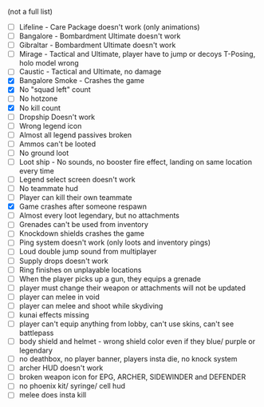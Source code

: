 (not a full list)

- [ ] Lifeline - Care Package doesn't work (only animations)
- [ ] Bangalore - Bombardment Ultimate doesn't work
- [ ] Gibraltar - Bombardment Ultimate doesn't work
- [ ] Mirage - Tactical and Ultimate, player have to jump or decoys T-Posing, holo model wrong
- [ ] Caustic - Tactical and Ultimate, no damage
- [x] Bangalore Smoke - Crashes the game
- [x] No "squad left" count
- [ ] No hotzone
- [x] No kill count
- [ ] Dropship Doesn't work
- [ ] Wrong legend icon
- [ ] Almost all legend passives broken
- [ ] Ammos can't be looted
- [ ] No ground loot
- [ ] Loot ship - No sounds, no booster fire effect, landing on same location every time
- [ ] Legend select screen doesn't work
- [ ] No teammate hud
- [ ] Player can kill their own teammate
- [x] Game crashes after someone respawn
- [ ] Almost every loot legendary, but no attachments
- [ ] Grenades can't be used from inventory
- [ ] Knockdown shields crashes the game
- [ ] Ping system doesn't work (only loots and inventory pings)
- [ ] Loud double jump sound from multiplayer
- [ ] Supply drops doesn't work
- [ ] Ring finishes on unplayable locations
- [ ] When the player picks up a gun, they equips a grenade
- [ ] player must change their weapon or attachments will not be updated
- [ ] player can melee in void
- [ ] player can melee and shoot while skydiving
- [ ] kunai effects missing
- [ ] player can't equip anything from lobby, can't use skins, can't see battlepass
- [ ] body shield and helmet - wrong shield color even if they blue/ purple or legendary
- [ ] no deathbox, no player banner, players insta die, no knock system
- [ ] archer HUD doesn't work
- [ ] broken weapon icon for EPG, ARCHER, SIDEWINDER and DEFENDER
- [ ] no phoenix kit/ syringe/ cell hud
- [ ] melee does insta kill
